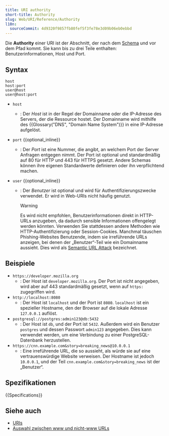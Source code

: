 ```yaml
---
title: URI authority
short-title: Authority
slug: Web/URI/Reference/Authority
l10n:
  sourceCommit: 4d9320f9857fb80fef5f3fe78e3d09b06eb0ebbd
---
```


Die **Authority** einer URI ist der Abschnitt, der nach dem [Schema](/de/docs/Web/URI/Reference/Schemes) und vor dem Pfad kommt. Sie kann bis zu drei Teile enthalten: Benutzerinformationen, Host und Port.

## Syntax

```url
host
host:port
user@host
user@host:port
```

- `host`
  - : Der _Host_ ist in der Regel der Domainname oder die IP-Adresse des Servers, der die Ressource hostet. Der Domainname wird mithilfe des {{Glossary("DNS", "Domain Name System")}} in eine IP-Adresse aufgelöst.
- `port` {{optional_inline}}
  - : Der _Port_ ist eine Nummer, die angibt, an welchem Port der Server Anfragen entgegen nimmt. Der Port ist optional und standardmäßig auf 80 für HTTP und 443 für HTTPS gesetzt. Andere Schemas können ihre eigenen Standardwerte definieren oder ihn verpflichtend machen.
- `user` {{optional_inline}}

  - : Der _Benutzer_ ist optional und wird für Authentifizierungszwecke verwendet. Er wird in Web-URIs nicht häufig genutzt.

    > [!WARNING]
    > Es wird nicht empfohlen, Benutzerinformationen direkt in HTTP-URLs anzugeben, da dadurch sensible Informationen offengelegt werden könnten. Verwenden Sie stattdessen andere Methoden wie HTTP-Authentifizierung oder Session-Cookies. Manchmal täuschen Phishing-Websites Benutzende, indem sie irreführende URLs anzeigen, bei denen der „Benutzer“-Teil wie ein Domainname aussieht. Dies wird als [Semantic URL Attack](https://en.wikipedia.org/wiki/Semantic_URL_attack) bezeichnet.

## Beispiele

- `https://developer.mozilla.org`
  - : Der Host ist `developer.mozilla.org`. Der Port ist nicht angegeben, wird aber auf 443 standardmäßig gesetzt, wenn auf `https:` zugegriffen wird.
- `http://localhost:8080`
  - : Der Host ist `localhost` und der Port ist `8080`. `localhost` ist ein spezieller Hostname, den der Browser auf die lokale Adresse `127.0.0.1` auflöst.
- `postgresql://postgres:admin123@db:5432`
  - : Der Host ist `db`, und der Port ist `5432`. Außerdem wird ein Benutzer `postgres` und dessen Passwort `admin123` angegeben. Dies kann verwendet werden, um eine Verbindung zu einer PostgreSQL-Datenbank herzustellen.
- `https://cnn.example.com&story=breaking_news@10.0.0.1`
  - : Eine irreführende URL, die so aussieht, als würde sie auf eine vertrauenswürdige Website verweisen. Der Hostname ist jedoch `10.0.0.1`, und der Teil `cnn.example.com&story=breaking_news` ist der „Benutzer“.

## Spezifikationen

{{Specifications}}

## Siehe auch

- [URIs](/de/docs/Web/URI)
- [Auswahl zwischen www und nicht-www URLs](/de/docs/Web/URI/Guides/Choosing_between_www_and_non-www_URLs)
